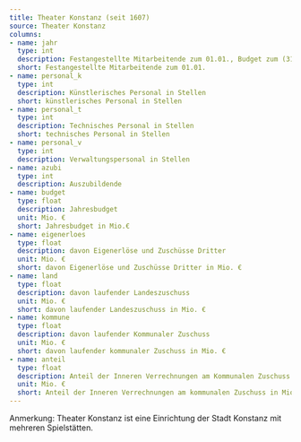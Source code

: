```yaml
---
title: Theater Konstanz (seit 1607)
source: Theater Konstanz
columns:
- name: jahr
  type: int
  description: Festangestellte Mitarbeitende zum 01.01., Budget zum (31.12?)
  short: Festangestellte Mitarbeitende zum 01.01.
- name: personal_k
  type: int
  description: Künstlerisches Personal in Stellen
  short: künstlerisches Personal in Stellen
- name: personal_t
  type: int
  description: Technisches Personal in Stellen
  short: technisches Personal in Stellen
- name: personal_v
  type: int
  description: Verwaltungspersonal in Stellen
- name: azubi
  type: int
  description: Auszubildende
- name: budget
  type: float
  description: Jahresbudget
  unit: Mio. €
  short: Jahresbudget in Mio.€
- name: eigenerloes
  type: float
  description: davon Eigenerlöse und Zuschüsse Dritter
  unit: Mio. €
  short: davon Eigenerlöse und Zuschüsse Dritter in Mio. €
- name: land
  type: float
  description: davon laufender Landeszuschuss
  unit: Mio. €
  short: davon laufender Landeszuschuss in Mio. €
- name: kommune
  type: float
  description: davon laufender Kommunaler Zuschuss
  unit: Mio. €
  short: davon laufender kommunaler Zuschuss in Mio. €
- name: anteil
  type: float
  description: Anteil der Inneren Verrechnungen am Kommunalen Zuschuss
  unit: Mio. €
  short: Anteil der Inneren Verrechnungen am kommunalen Zuschuss in Mio. €
---
```

Anmerkung: Theater Konstanz ist eine Einrichtung der Stadt Konstanz mit mehreren Spielstätten.
